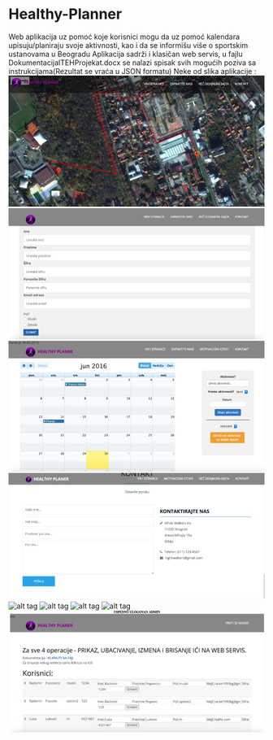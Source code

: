 # Healthy-Planner
Web aplikacija uz pomoć koje korisnici mogu da uz pomoć kalendara upisuju/planiraju svoje aktivnosti, kao i da se informišu više o sportskim ustanovama u Beogradu
Aplikacija sadrži i klasičan web servis, u fajlu DokumentacijaITEHProjekat.docx se nalazi spisak svih mogućih poziva sa instrukcijama(Rezultat se vraća u JSON formatu)
Neke od slika aplikacije : 
![alt tag](ProjekatITEH/1.png)
![alt tag](ProjekatITEH/3.png)
![alt tag](ProjekatITEH/4.png)
![alt tag](ProjekatITEH/5.png)
![alt tag](ProjekatITEH/6.png)
![alt tag](ProjekatITEH/7.png)
![alt tag](ProjekatITEH/8.png)
![alt tag](ProjekatITEH/9.png)
![alt tag](ProjekatITEH/2.png)

